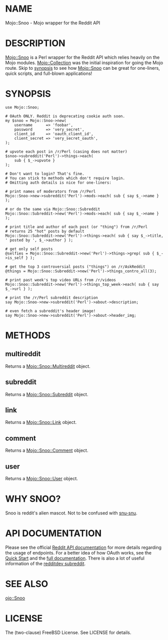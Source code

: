 # NAME

Mojo::Snoo - Mojo wrapper for the Reddit API

# DESCRIPTION

[Mojo::Snoo](https://metacpan.org/pod/Mojo::Snoo) is a Perl wrapper for the Reddit API which
relies heavily on the Mojo modules. [Mojo::Collection](https://metacpan.org/pod/Mojo::Collection)
was the initial inspiration for going the Mojo route.
Skip to [synopsis](https://metacpan.org/pod/Mojo::Snoo#SYNOPSIS) to see how
[Mojo::Snoo](https://metacpan.org/pod/Mojo::Snoo) can be great for one-liners, quick
scripts, and full-blown applications!

# SYNOPSIS

    use Mojo::Snoo;

    # OAuth ONLY. Reddit is deprecating cookie auth soon.
    my $snoo = Mojo::Snoo->new(
        username      => 'foobar',
        password      => 'very_secret',
        client_id     => 'oauth_client_id',
        client_secret => 'very_secret_oauth',
    );

    # upvote each post in /r/Perl (casing does not matter)
    $snoo->subreddit('Perl')->things->each(
        sub { $_->upvote }
    );

    # Don't want to login? That's fine.
    # You can stick to methods which don't require login.
    # Omitting auth details is nice for one-liners:

    # print names of moderators from /r/Perl
    Mojo::Snoo->new->subreddit('Perl')->mods->each( sub { say $_->name } );

    # or do the same via Mojo::Snoo::Subreddit
    Mojo::Snoo::Subreddit->new('Perl')->mods->each( sub { say $_->name } );

    # print title and author of each post (or "thing") from /r/Perl
    # returns 25 "hot" posts by default
    Mojo::Snoo::Subreddit->new('Perl')->things->each( sub { say $_->title, ' posted by ', $_->author } );

    # get only self posts
    @selfies = Mojo::Snoo::Subreddit->new('Perl')->things->grep( sub { $_->is_self } );

    # get the top 3 controversial posts ("things") on /r/AskReddit
    @things = Mojo::Snoo::Subreddit->new('Perl')->things_contro_all(3);

    # print past week's top video URLs from /r/videos
    Mojo::Snoo::Subreddit->new('Perl')->things_top_week->each( sub { say $_->url } );

    # print the /r/Perl subreddit description
    say Mojo::Snoo->new->subreddit('Perl')->about->description;

    # even fetch a subreddit's header image!
    say Mojo::Snoo->new->subreddit('Perl')->about->header_img;

# METHODS

## multireddit

Returns a [Mojo::Snoo::Multireddit](https://metacpan.org/pod/Mojo::Snoo::Multireddit) object.

## subreddit

Returns a [Mojo::Snoo::Subreddit](https://metacpan.org/pod/Mojo::Snoo::Subreddit) object.

## link

Returns a [Mojo::Snoo::Link](https://metacpan.org/pod/Mojo::Snoo::Link) object.

## comment

Returns a [Mojo::Snoo::Comment](https://metacpan.org/pod/Mojo::Snoo::Comment) object.

## user

Returns a [Mojo::Snoo::User](https://metacpan.org/pod/Mojo::Snoo::User) object.

# WHY SNOO?

Snoo is reddit's alien mascot. Not to be confused
with [snu-snu](https://en.wikipedia.org/wiki/Amazon_Women_in_the_Mood).

# API DOCUMENTATION

Please see the official [Reddit API documentation](http://www.reddit.com/dev/api)
for more details regarding the usage of endpoints. For a better idea of how
OAuth works, see the [Quick Start](https://github.com/reddit/reddit/wiki/OAuth2-Quick-Start-Example)
and the [full documentation](https://github.com/reddit/reddit/wiki/OAuth2). There is
also a lot of useful information of the [redditdev subreddit](http://www.reddit.com/r/redditdev).

# SEE ALSO
[ojo::Snoo](https://metacpan.org/pod/ojo::Snoo)

# LICENSE

The (two-clause) FreeBSD License. See LICENSE for details.
